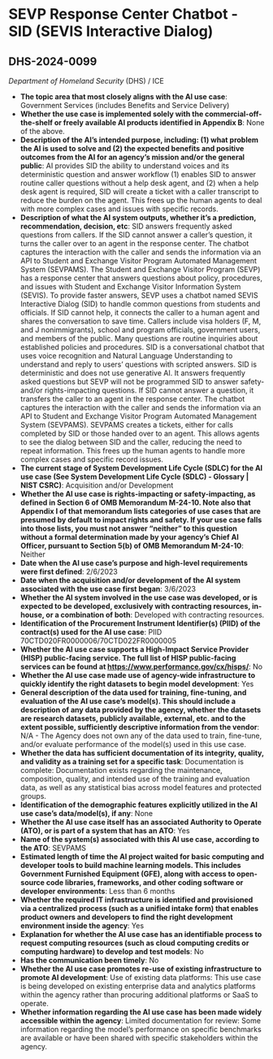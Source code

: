 # SEVP Response Center Chatbot - SID (SEVIS Interactive Dialog)
## DHS-2024-0099
_Department of Homeland Security_ (DHS) / ICE


+ **The topic area that most closely aligns with the AI use case**: Government Services (includes Benefits and Service Delivery)
+ **Whether the use case is implemented solely with the commercial-off-the-shelf or freely available AI products identified in Appendix B**: None of the above.
+ **Description of the AI’s intended purpose, including: (1) what problem the AI is used to solve and (2) the expected benefits and positive outcomes from the AI for an agency’s mission and/or the general public**: AI provides SID the ability to understand voices and its deterministic question and answer workflow (1) enables SID to answer routine caller questions without a help desk agent, and (2) when a help desk agent is required, SID will create a ticket with a caller transcript to reduce the burden on the agent. This frees up the human agents to deal with more complex cases and issues with specific records.
+ **Description of what the AI system outputs, whether it’s a prediction, recommendation, decision, etc**: SID answers frequently asked questions from callers. If the SID cannot answer a caller’s question, it turns the caller over to an agent in the response center. The chatbot captures the interaction with the caller and sends the information via an API to Student and Exchange Visitor Program Automated Management System (SEVPAMS).
The Student and Exchange Visitor Program (SEVP) has a response center that answers questions about policy, procedures, and issues with Student and Exchange Visitor Information System (SEVIS). To provide faster answers, SEVP uses a chatbot named SEVIS Interactive Dialog (SID) to handle common questions from students and officials. If SID cannot help, it connects the caller to a human agent and shares the conversation to save time. Callers include visa holders (F, M, and J nonimmigrants), school and program officials, government users, and members of the public. Many questions are routine inquiries about established policies and procedures. SID is a conversational chatbot that uses voice recognition and Natural Language Understanding to understand and reply to users’ questions with scripted answers. SID is deterministic and does not use generative AI. It answers frequently asked questions but SEVP will not be programmed SID to answer safety- and/or rights-impacting questions. If SID cannot answer a question, it transfers the caller to an agent in the response center. The chatbot captures the interaction with the caller and sends the information via an API to Student and Exchange Visitor Program Automated Management System (SEVPAMS). SEVPAMS creates a tickets, either for calls completed by SID or those handed over to an agent. This allows agents to see the dialog between SID and the caller, reducing the need to repeat information. This frees up the human agents to handle  more complex cases and specific record issues.
+ **The current stage of System Development Life Cycle (SDLC) for the AI use case (See System Development Life Cycle (SDLC) - Glossary | NIST CSRC)**: Acquisition and/or Development
+ **Whether the AI use case is rights-impacting or safety-impacting, as defined in Section 6 of OMB Memorandum M-24-10. Note also that Appendix I of that memorandum lists categories of use cases that are presumed by default to impact rights and safety. If your use case falls into those lists, you must not answer “neither” to this question without a formal determination made by your agency’s Chief AI Officer, pursuant to Section 5(b) of OMB Memorandum M-24-10**: Neither
+ **Date when the AI use case’s purpose and high-level requirements were first defined**: 2/6/2023
+ **Date when the acquisition and/or development of the AI system associated with the use case first began**: 3/6/2023
+ **Whether the AI system involved in the use case was developed, or is expected to be developed, exclusively with contracting resources, in-house, or a combination of both**: Developed with contracting resources.
+ **Identification of the Procurement Instrument Identifier(s) (PIID) of the contract(s) used for the AI use case**: PIID 70CTD020FR0000006/70CTD022FR0000005
+ **Whether the AI use case supports a High-Impact Service Provider (HISP) public-facing service. The full list of HISP public-facing services can be found at https://www.performance.gov/cx/hisps/**: No
+ **Whether the AI use case made use of agency-wide infrastructure to quickly identify the right datasets to begin model development**: Yes
+ **General description of the data used for training, fine-tuning, and evaluation of the AI use case’s model(s). This should include a description of any data provided by the agency, whether the datasets are research datasets, publicly available, external, etc. and to the extent possible, sufficiently descriptive information from the vendor**: N/A - The Agency does not own any of the data used to train, fine-tune, and/or evaluate performance of the model(s) used in this use case.
+ **Whether the data has sufficient documentation of its integrity, quality, and validity as a training set for a specific task**: Documentation is complete: Documentation exists regarding the maintenance, composition, quality, and intended use of the training and evaluation data, as well as any statistical bias across model features and protected groups.
+ **Identification of the demographic features explicitly utilized in the AI use case’s data/model(s), if any**: None
+ **Whether the AI use case itself has an associated Authority to Operate (ATO), or is part of a system that has an ATO**: Yes
+ **Name of the system(s) associated with this AI use case, according to the ATO**: SEVPAMS
+ **Estimated length of time the AI project waited for basic computing and developer tools to build machine learning models. This includes Government Furnished Equipment (GFE), along with access to open-source code libraries, frameworks, and other coding software or developer environments**: Less than 6 months
+ **Whether the required IT infrastructure is identified and provisioned via a centralized process (such as a unified intake form) that enables product owners and developers to find the right development environment inside the agency**: Yes
+ **Explanation for whether the AI use case has an identifiable process to request computing resources (such as cloud computing credits or computing hardware) to develop and test models**: No
+ **Has the communication been timely**: No
+ **Whether the AI use case promotes re-use of existing infrastructure to promote AI development**: Use of existing data platforms: This use case is being developed on existing enterprise data and analytics platforms within the agency rather than procuring additional platforms or SaaS to operate.
+ **Whether information regarding the AI use case has been made widely accessible within the agency**: Limited documentation for review: Some information regarding the model’s performance on specific benchmarks are available or have been shared with specific stakeholders within the agency.